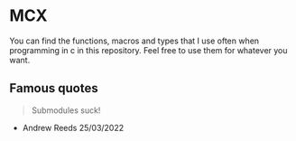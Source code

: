 # MCX
You can find the functions, macros and types that I use often when programming in c in this repository. Feel free to use them for whatever you want.
## Famous quotes
>Submodules suck!
- Andrew Reeds 25/03/2022
